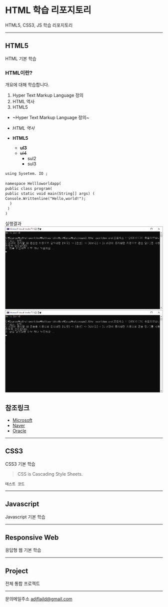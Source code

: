 # HTML 학습 리포지토리
HTML5, CSS3, JS 학습 리포지토리

-----------

## HTML5
HTML 기본 학습

### HTML이란?
개요에 대해 학습합니다.
1. Hyper Text Markup Language 정의
2. HTML 역사
3. HTML5

- ~Hyper Text Markup Language 정의~
- *HTML 역사*
- **HTML5**

  * **ul3**
  * ~~ul4~~
    - sul2
    - sul3
    
 ```CSharp
 using Sysetem. IO ;
 
 namespace Hellloworldapp(
 public class program(
 public static void main(String[] args) (
 Console.Writtenline("Hello,world!");
   )
  )
 )
 ```
 
 실행결과
 ![실행결과](https://github.com/taekyom/StudyHtml/blob/main/ref_images/console%20result.png "절대경료")
 ![실행결과](ref_images/console%20result.png "상대경로")
 
 참조링크
 -------
 - [Microsoft](https://www.microsoft.com)
 - [Naver](https://www.naver.com)
 - [Oracle](https://www.oracle.com)
 
 
-----------

## CSS3
CSS3 기본 학습

>CSS is Cascading Style Sheets.

`테스트 코드`

-----------

## Javascript 
Javascript 기본 학습

-----------

## Responsive Web
응답형 웹 기본 학습

-----------

## Project
전체 통합 프로젝트

-----------

문의메일주소 <adjflajld@gmail.com>
